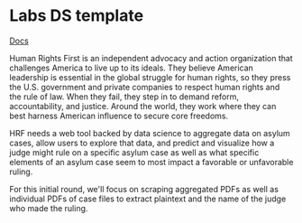 # Labs DS template
[Docs](https://docs.labs.lambdaschool.com/data-science/)

Human Rights First is an independent advocacy and action organization that challenges America to live up to its ideals. They believe American leadership is essential in the global struggle for human rights, so they press the U.S. government and private companies to respect human rights and the rule of law. When they fail, they step in to demand reform, accountability, and justice. Around the world, they work where they can best harness American influence to secure core freedoms.

HRF needs a web tool backed by data science to aggregate data on asylum cases, allow users to explore that data, and predict and visualize how a judge might rule on a specific asylum case as well as what specific elements of an asylum case seem to most impact a favorable or unfavorable ruling.

For this initial round, we'll focus on scraping aggregated PDFs as well as individual PDFs of case files to extract plaintext and the name of the judge who made the ruling.
